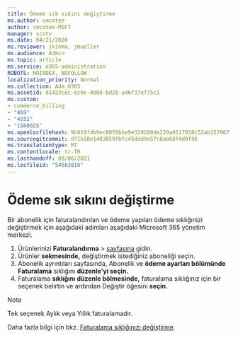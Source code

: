 ```yaml
---
title: Ödeme sık sıkını değiştirme
ms.author: cmcatee
author: cmcatee-MSFT
manager: scotv
ms.date: 04/21/2020
ms.reviewer: jkinma, jmueller
ms.audience: Admin
ms.topic: article
ms.service: o365-administration
ROBOTS: NOINDEX, NOFOLLOW
localization_priority: Normal
ms.collection: Adm_O365
ms.assetid: 81423cec-8c9e-408d-bd26-a46f37ef75c1
ms.custom:
- commerce_billing
- "469"
- "4552"
- "1500025"
ms.openlocfilehash: 9b819fdb9ec80f6bbe9e329280de239a0517038c52ab157867f3065505acca90
ms.sourcegitcommit: d71b18e1403859fbfc45ddd9a57c8ab68f4d9f96
ms.translationtype: MT
ms.contentlocale: tr-TR
ms.lasthandoff: 08/06/2021
ms.locfileid: "54503816"
---
```

# <a name="change-how-often-you-pay"></a>Ödeme sık sıkını değiştirme

Bir abonelik için faturalandırılan ve ödeme yapılan ödeme sıklığınizi değiştirmek için aşağıdaki adımları aşağıdaki Microsoft 365 yönetim merkezi.

1. Ürünlerinizi **Faturalandırma**  >  [sayfasına](https://go.microsoft.com/fwlink/p/?linkid=842054) gidin.
2. Ürünler **sekmesinde,** değiştirmek istediğiniz aboneliği seçin.
3. Abonelik ayrıntıları sayfasında, Abonelik ve **ödeme ayarları bölümünde Faturalama** sıklığını **düzenle'yi seçin.**
4. Faturalama **sıklığını düzenle bölmesinde,** faturalama sıklığınız için bir seçenek belirtin ve ardından Değiştir öğesini **seçin.**

> [!NOTE]
> Tek seçenek Aylık veya Yıllık faturalamadır.

Daha fazla bilgi için bkz. [Faturalama sıklığınızı değiştirme](/microsoft-365/commerce/billing-and-payments/change-payment-frequency).